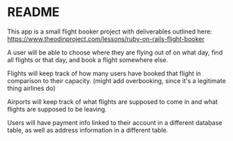 # README

This app is a small flight booker project with deliverables outlined here: https://www.theodinproject.com/lessons/ruby-on-rails-flight-booker

A user will be able to choose where they are flying out of on what day, find all flights or that day, and book a flight somewhere else.

Flights will keep track of how many users have booked that flight in comparison to their capacity. (might add overbooking, since it's a legitimate thing airlines do)

Airports will keep track of what flights are supposed to come in and what flights are supposed to be leaving.

Users will have payment info linked to their account in a different database table, as well as address information in a different table.